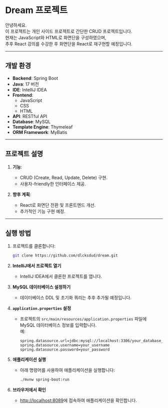 # Dream 프로젝트

안녕하세요.  
이 프로젝트는 개인 사이드 프로젝트로 간단한 CRUD 프로젝트입니다.  
현재는 JavaScript와 HTML로 화면단을 구성하였으며,  
추후 React 강의를 수강한 후 화면단을 React로 재구현할 예정입니다.

---

## 개발 환경
- **Backend**: Spring Boot  
- **Java**: 17 버전  
- **IDE**: IntelliJ IDEA  
- **Frontend**:
  - JavaScript
  - CSS
  - HTML  
- **API**: RESTful API  
- **Database**: MySQL  
- **Template Engine**: Thymeleaf  
- **ORM Framework**: MyBatis  

---

## 프로젝트 설명
1. **기능**:
   - CRUD (Create, Read, Update, Delete) 구현.
   - 사용자-friendly한 인터페이스 제공.
   
2. **향후 계획**:
   - React로 화면단 전환 및 프론트엔드 개선.
   - 추가적인 기능 구현 예정.

---

## 실행 방법
1. 프로젝트를 클론합니다:
   ```bash
   git clone https://github.com/dlcksdud/dream.git
2. **IntelliJ에서 프로젝트 열기**  
   - IntelliJ IDEA에서 클론한 프로젝트를 엽니다.

3. **MySQL 데이터베이스 설정하기**  
   - 데이터베이스 DDL 및 초기화 쿼리는 추후 추가될 예정입니다.

4. **`application.properties` 설정**  
   - 프로젝트의 `src/main/resources/application.properties` 파일에 MySQL 데이터베이스 정보를 입력합니다.  
     예:  
     ```properties
     spring.datasource.url=jdbc:mysql://localhost:3306/your_database_name
     spring.datasource.username=your_username
     spring.datasource.password=your_password
     ```

5. **애플리케이션 실행**  
   - 아래 명령어를 사용하여 애플리케이션을 실행합니다:  
     ```bash
     ./mvnw spring-boot:run
     ```

6. **브라우저에서 확인**  
   - [http://localhost:8089](http://localhost:8089)에 접속하여 애플리케이션을 확인합니다.


